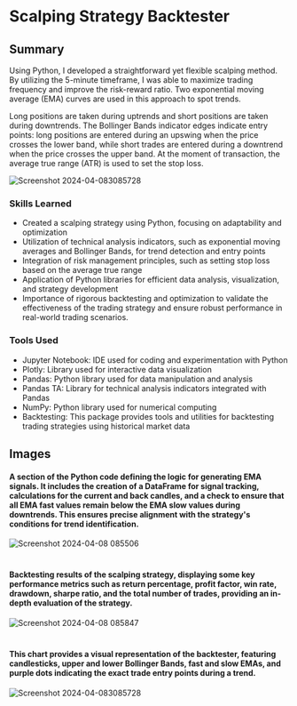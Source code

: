 # Scalping Strategy Backtester

## Summary
Using Python, I developed a straightforward yet flexible scalping method. By utilizing the 5-minute timeframe, I was able to maximize trading frequency and improve the risk-reward ratio. Two exponential moving average (EMA) curves are used in this approach to spot trends. 

Long positions are taken during uptrends and short positions are taken during downtrends. 
The Bollinger Bands indicator edges indicate entry points: long positions are entered during an upswing when the price crosses the lower band, while short trades are entered during a downtrend when the price crosses the upper band. At the moment of transaction, the average true range (ATR) is used to set the stop loss.

![Screenshot 2024-04-083085728](https://github.com/sarch25/Simple-Scalping-Strategy/assets/130470960/80dfa682-9f5f-4e0e-a0f5-86efada2e797)

### Skills Learned

- Created a scalping strategy using Python, focusing on adaptability and optimization
- Utilization of technical analysis indicators, such as exponential moving averages and Bollinger Bands, for trend detection and entry points
- Integration of risk management principles, such as setting stop loss based on the average true range
- Application of Python libraries for efficient data analysis, visualization, and strategy development
- Importance of rigorous backtesting and optimization to validate the effectiveness of the trading strategy and ensure robust performance in real-world trading scenarios.

### Tools Used

- Jupyter Notebook: IDE used for coding and experimentation with Python
- Plotly: Library used for interactive data visualization
- Pandas: Python library used for data manipulation and analysis
- Pandas TA: Library for technical analysis indicators integrated with Pandas
- NumPy: Python library used for numerical computing
- Backtesting: This package provides tools and utilities for backtesting trading strategies using historical market data

## Images

#### A section of the Python code defining the logic for generating EMA signals. It includes the creation of a DataFrame for signal tracking, calculations for the current and back candles, and a check to ensure that all EMA fast values remain below the EMA slow values during downtrends. This ensures precise alignment with the strategy's conditions for trend identification.

![Screenshot 2024-04-08 085506](https://github.com/sarch25/Simple-Scalping-Strategy/assets/130470960/7f204e56-92be-4538-8f75-616a7e905e50)
#

#### Backtesting results of the scalping strategy, displaying some key performance metrics such as return percentage, profit factor, win rate, drawdown, sharpe ratio, and the total number of trades, providing an in-depth evaluation of the strategy.
![Screenshot 2024-04-08 085847](https://github.com/sarch25/Simple-Scalping-Strategy/assets/130470960/983c9f30-0370-41d5-adbb-1776ddd5f6e4)
#

#### This chart provides a visual representation of the backtester, featuring candlesticks, upper and lower Bollinger Bands, fast and slow EMAs, and purple dots indicating the exact trade entry points during a trend.

![Screenshot 2024-04-083085728](https://github.com/sarch25/Simple-Scalping-Strategy/assets/130470960/80dfa682-9f5f-4e0e-a0f5-86efada2e797)
#
